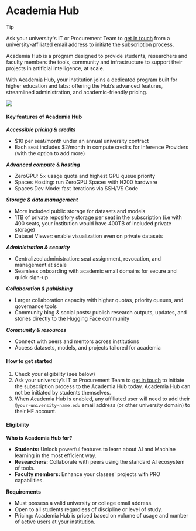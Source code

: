 # Academia Hub

> [!TIP]
> Ask your university's IT or Procurement Team to <a href="https://huggingface.co/contact/sales?from=academia" target="_blank">get in touch</a> from a university-affiliated email address to initiate the subscription process.

Academia Hub is a program designed to provide students, researchers and faculty members the tools, community and infrastructure to support their projects in artificial intelligence, at scale.

With Academia Hub, your institution joins a dedicated program built for higher education and labs: offering the Hub’s advanced features, streamlined administration, and academic-friendly pricing.


<a href="https://huggingface.co/contact/sales?from=academia" class="flex justify-center">
    <img class="block" src="https://huggingface.co/datasets/Chunte/documentation-images/resolve/main/AcademiaHub.png" />
</a>

#### Key features of Academia Hub

***Accessible pricing & credits***
- $10 per seat/month under an annual university contract
- Each seat includes $2/month in compute credits for Inference Providers (with the option to add more)

***Advanced compute & hosting***
- ZeroGPU: 5× usage quota and highest GPU queue priority
- Spaces Hosting: run ZeroGPU Spaces with H200 hardware
- Spaces Dev Mode: fast iterations via SSH/VS Code

***Storage & data management***
- More included public storage for datasets and models
- 1TB of private repository storage per seat in the subscription (i.e with 400 seats, your institution would have 400TB of included private storage)
- Dataset Viewer: enable visualization even on private datasets

***Administration & security***
- Centralized administration: seat assignment, revocation, and management at scale
- Seamless onboarding with academic email domains for secure and quick sign-up

***Collaboration & publishing***
- Larger collaboration capacity with higher quotas, priority queues, and governance tools
- Community blog & social posts: publish research outputs, updates, and stories directly to the Hugging Face community

***Community & resources***
- Connect with peers and mentors across institutions
- Access datasets, models, and projects tailored for academia


#### How to get started

1. Check your eligibility (see below)
2. Ask your university’s IT or Procurement Team to <a href="https://huggingface.co/contact/sales?from=academia" target="_blank">get in touch</a> to initiate the subscription process to the Academia Hub today. 
Academia Hub can not be initiated by students themselves. 
3. When Academia Hub is enabled, any affiliated user will need to add their `@your-university-name.edu` email address (or other university domain) to their HF account.

#### Eligibility

**Who is Academia Hub for?**
- **Students:** Unlock powerful features to learn about AI and Machine learning in the most efficient way.
- **Researchers:** Collaborate with peers using the standard AI ecosystem of tools.
- **Faculty members:** Enhance your classes' projects with PRO capabilities.

**Requirements**
- Must possess a valid university or college email address.
- Open to all students regardless of discipline or level of study.
- Pricing: Academia Hub is priced based on volume of usage and number of active users at your institution.


